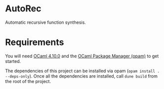 # AutoRec

Automatic recursive function synthesis.

# Requirements
You will need [OCaml 4.10.0](https://ocaml.org/releases/4.10.0.html) and the [OCaml Package Manager (opam)](https://opam.ocaml.org) to get started.

The dependencies of this project can be installed via opam (```opam install . --deps-only```).
Once all the dependencies are installed, call ```dune build``` from the root of the project.
